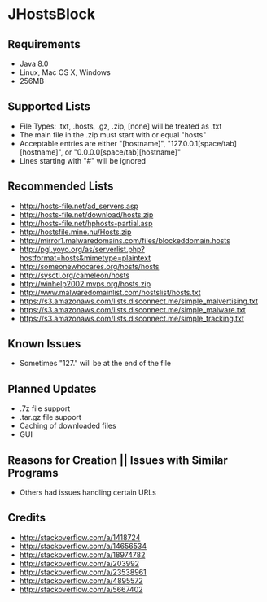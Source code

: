 JHostsBlock
==========

Requirements
------------
- Java 8.0
- Linux, Mac OS X, Windows
- 256MB

Supported Lists
---------------
- File Types: .txt, .hosts, .gz, .zip, [none] will be treated as .txt
- The main file in the .zip must start with or equal "hosts"
- Acceptable entries are either "[hostname]", "127.0.0.1[space/tab][hostname]", or "0.0.0.0[space/tab][hostname]"
- Lines starting with "#" will be ignored

Recommended Lists
-----------------
- http://hosts-file.net/ad_servers.asp
- http://hosts-file.net/download/hosts.zip
- http://hosts-file.net/hphosts-partial.asp
- http://hostsfile.mine.nu/Hosts.zip
- http://mirror1.malwaredomains.com/files/blockeddomain.hosts
- http://pgl.yoyo.org/as/serverlist.php?hostformat=hosts&mimetype=plaintext
- http://someonewhocares.org/hosts/hosts
- http://sysctl.org/cameleon/hosts
- http://winhelp2002.mvps.org/hosts.zip
- http://www.malwaredomainlist.com/hostslist/hosts.txt
- https://s3.amazonaws.com/lists.disconnect.me/simple_malvertising.txt
- https://s3.amazonaws.com/lists.disconnect.me/simple_malware.txt
- https://s3.amazonaws.com/lists.disconnect.me/simple_tracking.txt

Known Issues
------------
- Sometimes "127." will be at the end of the file

Planned Updates
---------------
- .7z file support
- .tar.gz file support
- Caching of downloaded files
- GUI

Reasons for Creation || Issues with Similar Programs
----------------------------------------------------
- Others had issues handling certain URLs

Credits
-------
- http://stackoverflow.com/a/1418724
- http://stackoverflow.com/a/14656534
- http://stackoverflow.com/a/18974782
- http://stackoverflow.com/a/203992
- http://stackoverflow.com/a/23538961
- http://stackoverflow.com/a/4895572
- http://stackoverflow.com/a/5667402
